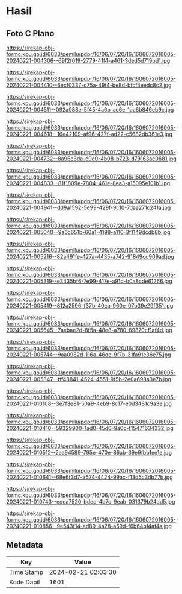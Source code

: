 # Hasil

## Foto C Plano

https://sirekap-obj-formc.kpu.go.id/6033/pemilu/pdpr/16/06/07/20/16/1606072016005-20240221-004306--69f2f019-2779-41f4-a461-3ded5d719bd1.jpg

https://sirekap-obj-formc.kpu.go.id/6033/pemilu/pdpr/16/06/07/20/16/1606072016005-20240221-004410--6ecf0337-c75a-49f4-be8d-bfcf4eedc8c2.jpg

https://sirekap-obj-formc.kpu.go.id/6033/pemilu/pdpr/16/06/07/20/16/1606072016005-20240221-004511--092a088e-5f45-4a6b-ac6e-1aa6b846eb9c.jpg

https://sirekap-obj-formc.kpu.go.id/6033/pemilu/pdpr/16/06/07/20/16/1606072016005-20240221-004618--16e42109-af96-427f-ad22-c5682db361e3.jpg

https://sirekap-obj-formc.kpu.go.id/6033/pemilu/pdpr/16/06/07/20/16/1606072016005-20240221-004732--8a96c3da-c0c0-4b08-b723-d79163ae0681.jpg

https://sirekap-obj-formc.kpu.go.id/6033/pemilu/pdpr/16/06/07/20/16/1606072016005-20240221-004833--81f1809e-7804-461e-8ea3-a15095e101b1.jpg

https://sirekap-obj-formc.kpu.go.id/6033/pemilu/pdpr/16/06/07/20/16/1606072016005-20240221-004941--dd9a1592-5e99-429f-9c10-7daa271c241a.jpg

https://sirekap-obj-formc.kpu.go.id/6033/pemilu/pdpr/16/06/07/20/16/1606072016005-20240221-005040--9a6c651b-60a1-4198-a110-3f1149dcdb8b.jpg

https://sirekap-obj-formc.kpu.go.id/6033/pemilu/pdpr/16/06/07/20/16/1606072016005-20240221-005216--82a491fe-427a-4435-a742-91849cd909ad.jpg

https://sirekap-obj-formc.kpu.go.id/6033/pemilu/pdpr/16/06/07/20/16/1606072016005-20240221-005319--e3435bf6-7e99-417e-a91d-b0a8cde61266.jpg

https://sirekap-obj-formc.kpu.go.id/6033/pemilu/pdpr/16/06/07/20/16/1606072016005-20240221-005419--812a2596-f37b-40ca-960e-07b39e29f351.jpg

https://sirekap-obj-formc.kpu.go.id/6033/pemilu/pdpr/16/06/07/20/16/1606072016005-20240221-005645--7aebae2d-8f5a-48e8-a780-89870cf1af4d.jpg

https://sirekap-obj-formc.kpu.go.id/6033/pemilu/pdpr/16/06/07/20/16/1606072016005-20240221-005744--9aa0982d-116a-46de-9f7b-31fa91e36e75.jpg

https://sirekap-obj-formc.kpu.go.id/6033/pemilu/pdpr/16/06/07/20/16/1606072016005-20240221-005847--fff48841-4524-4551-9f5b-2e0a698a3e7b.jpg

https://sirekap-obj-formc.kpu.go.id/6033/pemilu/pdpr/16/06/07/20/16/1606072016005-20240221-010108--3e7f3e81-50a9-4eb9-8c17-e0d3481c9a3e.jpg

https://sirekap-obj-formc.kpu.go.id/6033/pemilu/pdpr/16/06/07/20/16/1606072016005-20240221-010410--59329900-1ad0-45d0-9a0c-f15471634332.jpg

https://sirekap-obj-formc.kpu.go.id/6033/pemilu/pdpr/16/06/07/20/16/1606072016005-20240221-010512--2aa94589-795e-470e-86ab-39e9fbb1ee1e.jpg

https://sirekap-obj-formc.kpu.go.id/6033/pemilu/pdpr/16/06/07/20/16/1606072016005-20240221-010641--68e6f3d7-a674-4424-99ac-f13d5c3db77b.jpg

https://sirekap-obj-formc.kpu.go.id/6033/pemilu/pdpr/16/06/07/20/16/1606072016005-20240221-010743--edca7520-bded-4b7c-9eab-031379b24dd5.jpg

https://sirekap-obj-formc.kpu.go.id/6033/pemilu/pdpr/16/06/07/20/16/1606072016005-20240221-010856--9e543f14-ad89-4a28-a59d-f6b64bf4af4a.jpg


## Metadata

| Key        | Value               |
| ---------- | ------------------- |
| Time Stamp | 2024-02-21 02:03:30 |
| Kode Dapil | 1601                |



